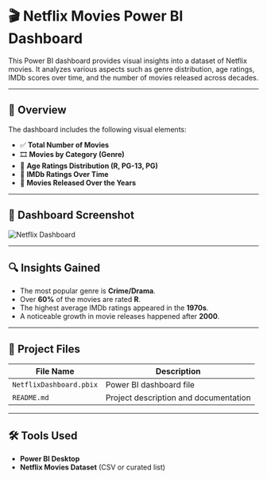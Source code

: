 # 🎬 Netflix Movies Power BI Dashboard

This Power BI dashboard provides visual insights into a dataset of Netflix movies. It analyzes various aspects such as genre distribution, age ratings, IMDb scores over time, and the number of movies released across decades.

---

## 📌 Overview

The dashboard includes the following visual elements:

- ✅ **Total Number of Movies**
- 🎞️ **Movies by Category (Genre)**
- 🧒 **Age Ratings Distribution (R, PG-13, PG)**
- 🌟 **IMDb Ratings Over Time**
- 📅 **Movies Released Over the Years**

---

## 📸 Dashboard Screenshot

![Netflix Dashboard](./assets/netflix_dashboard.png)


---

## 🔍 Insights Gained

- The most popular genre is **Crime/Drama**.
- Over **60%** of the movies are rated **R**.
- The highest average IMDb ratings appeared in the **1970s**.
- A noticeable growth in movie releases happened after **2000**.

---

## 📁 Project Files

| File Name              | Description                          |
|------------------------|--------------------------------------|
| `NetflixDashboard.pbix`| Power BI dashboard file              |
| `README.md`            | Project description and documentation|

---

## 🛠️ Tools Used

- **Power BI Desktop**
- **Netflix Movies Dataset** (CSV or curated list)
